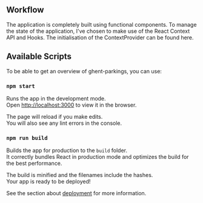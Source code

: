 ## Workflow
The application is completely built using functional components. To manage the state of the application, I've chosen to make use of the React Context API and Hooks. 
The initialisation of the ContextProvider can be found here. 

## Available Scripts

To be able to get an overview of ghent-parkings, you can use:

### `npm start`

Runs the app in the development mode.<br />
Open [http://localhost:3000](http://localhost:3000) to view it in the browser.

The page will reload if you make edits.<br />
You will also see any lint errors in the console.

### `npm run build`

Builds the app for production to the `build` folder.<br />
It correctly bundles React in production mode and optimizes the build for the best performance.

The build is minified and the filenames include the hashes.<br />
Your app is ready to be deployed!

See the section about [deployment](https://facebook.github.io/create-react-app/docs/deployment) for more information.



